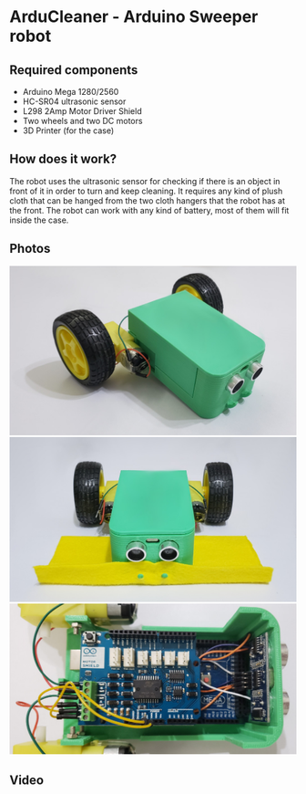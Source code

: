 # ArduCleaner - Arduino Sweeper robot

## Required components

- Arduino Mega 1280/2560
- HC-SR04 ultrasonic sensor
- L298 2Amp Motor Driver Shield
- Two wheels and two DC motors
- 3D Printer (for the case)

## How does it work?

The robot uses the ultrasonic sensor for checking if there is an object in front of it in order to turn and keep cleaning. It requires any kind of plush cloth that can be hanged from the two cloth hangers that the robot has at the front. The robot can work with any kind of battery, most of them will fit inside the case.

## Photos

![alt photo1](https://raw.githubusercontent.com/lrusso/ArduCleaner/master/ArduCleaner1.jpg)
![alt photo2](https://raw.githubusercontent.com/lrusso/ArduCleaner/master/ArduCleaner2.jpg)
![alt photo3](https://raw.githubusercontent.com/lrusso/ArduCleaner/master/ArduCleaner3.jpg)

## Video
